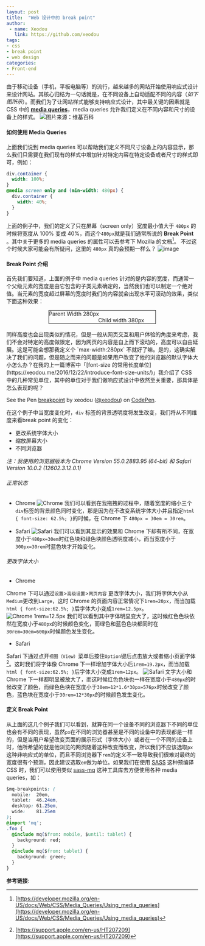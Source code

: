 ```yaml
---
layout: post
title:  "Web 设计中的 break point"
author: 
 - name: Xeodou
   link: https://github.com/xeodou
tags:
- css
- break point
- web design
categories:
- Front-end
---
```


由于移动设备（手机，平板电脑等）的流行，越来越多的网站开始使用响应式设计来设计网站。其核心归结为一句话就是，在不同设备上自动适配不同的内容（*如下图所示*）。而我们为了让网站样式能够支持响应式设计，其中最关键的因素就是 CSS 中的 **[media queries](https://developer.mozilla.org/en-US/docs/Web/CSS/Media_Queries/Using_media_queries)**，media queries 允许我们定义在不同内容和尺寸的设备上的样式。
![图片来源：维基百科](https://cloud.githubusercontent.com/assets/914595/21479234/86246a54-cb8d-11e6-99be-fc0160fa31ea.png)

#### 如何使用 Media Queries
上面我们说到 media queries 可以帮助我们定义不同尺寸设备上的内容显示，那么我们只需要在我们现有的样式中增加针对特定内容在特定设备或者尺寸的样式即可，例如：

~~~ CSS
div.container {
  width: 100%;
}
@media screen only and (min-width: 480px) {
  div.container {
    width: 40%;
  }
}
~~~

上面的例子中，我们的定义了只在屏幕（screen only）宽度最小值大于 `480px` 的时候将宽度从 100% 变成 40%，而这个`480px`就是我们通常所说的 **Break Point** 。其中关于更多的 media queries 的属性可以去参考下 Mozilla 的文档[^1]。
不过这个时候大家可能会有所疑问，这里的 `480px` 真的会预期一样么？
![image](https://cloud.githubusercontent.com/assets/914595/21479672/3a28eb80-cb91-11e6-8326-24dabf7fa633.jpg)

#### Break Point 介绍

首先我们要知道，上面的例子中 media queries 针对的是内容的宽度，而通常一个父级元素的宽度是由它包含的子类元素确定的，当然我们也可以制定一个绝对值。当元素的宽度超过屏幕的宽度时我们的内容就会出现水平可滚动的效果，类似下面这种效果：

<div style="width:280px;border: 1px solid black;white-space: nowrap;
overflow-x:scroll;margin: 0 auto;">
 Parent Width 280px
 <div style="width:380px; text-align:center;">Child width 380px</div>
</div>
<br>
同样高度也会出现类似的情况，但是一般从网页交互和用户体验的角度来考虑，我们不会对特定的高度做限定，因为网页的内容是自上而下滚动的，高度可以自由延展。这是可能会想那我定义个 `max-width:280px` 不就好了嘛。是的，这确实解决了我们的问题，但是随之而来的问题是如果用户改变了他的浏览器的默认字体大小怎么办？在我的上一篇博客中「[font-size 的常用长度单位](https://xeodou.me/2016/12/22/introduce-font-size-units/)」我介绍了 CSS 中的几种常见单位，其中的单位对于我们做响应式设计中依然至关重要，那具体是怎么表现的呢？

<p data-height="265" data-theme-id="0" data-slug-hash="xRNeqo" data-default-tab="css,result" data-user="xeodou" data-embed-version="2" data-pen-title="breakpoint" class="codepen">See the Pen <a href="http://codepen.io/xeodou/pen/xRNeqo/">breakpoint</a> by xeodou (<a href="http://codepen.io/xeodou">@xeodou</a>) on <a href="http://codepen.io">CodePen</a>.</p>
<script async src="https://production-assets.codepen.io/assets/embed/ei.js"></script>

在这个例子中当宽度变化时，`div` 标签的背景透明度将发生改变，我们将从不同维度来看break point 的变化：

* 更改系统字体大小
* 缩放屏幕大小
* 不同浏览器  

*注：我使用的浏览器版本为 Chrome Version 55.0.2883.95 (64-bit) 和 Safari Version 10.0.2 (12602.3.12.0.1)*

###### 正常状态
* Chrome 
![Chrome](https://cloud.githubusercontent.com/assets/914595/21481257/8834017a-cba0-11e6-88e1-e1e564c1a710.gif)
我们可以看到在我拖拽的过程中，随着宽度的缩小三个`div`标签的背景颜色同时变化，那是因为在不改变系统字体大小并且指定`html { font-size: 62.5%; }`的时候，在 Chrome 下
`480px = 30em = 30rem`。

* Safari
![Safari](https://cloud.githubusercontent.com/assets/914595/21481256/8646660a-cba0-11e6-84fe-6acb14ec178a.gif)
我们可以看到其显示的效果和 Chrome 下却有所不同，在宽度小于`480px=30em`时红色块和绿色块颜色透明度减小，而当宽度小于`300px=30rem`时蓝色块才开始变化。

###### 更改字体大小
* Chrome

Chrome 下可以通过`设置`>`高级设置`>`网页内容` 更改字体大小，我们将字体大小从`Medium`更改到`Large`，这时 Chrome 的页面内容正常情况下`1rem=20px`，而当加载`html { font-size:62.5%; }`后字体大小变成`1rem=12.5px`。
![Chrome 1rem=12.5px](https://cloud.githubusercontent.com/assets/914595/21491981/96bef51a-cc3b-11e6-8d45-b9c1f209cb95.gif)
我们可以看到其中字体明显变大了，这时候红色色块依然在宽度小于`480px`的时候颜色变化，而绿色和蓝色色块都同时在`30rem=30em=600px`时候颜色发生变化。

* Safari

Safari 下通过点开`视图（View）`菜单后按住`Option`键后点击放大或者缩小页面字体[^2]。这时我们将字体像 Chrome 下一样增加字体大小后`1rem=19.2px`，而当加载`html { font-size:62.5%; }`后字体大小变成`1rem=12px`。
![Safari](https://cloud.githubusercontent.com/assets/914595/21492438/d078fe1e-cc3f-11e6-82e3-f659ed443e14.gif)
文字大小和 Chrome 下一样都明显被放大了，而这时候红色色块也一样在宽度小于`480px`的时候改变了颜色，而绿色色块在宽度小于`30em=12*1.6*30px=576px`时候改变了颜色，蓝色块在宽度小于`30rem=12*30px`的时候颜色发生变化。

#### 定义 Break Point
从上面的这几个例子我们可以看到，就算在同一个设备不同的浏览器下不同的单位也会有不同的表现，虽然`px`在不同的浏览器甚至是不同的设备中的表现都是一样的，但是当用户希望改变页面的展示形式（字体大小）或者在一个不同的设备上时，他所希望的就是他浏览的网页随着这种改变而改变，所以我们不应该选取`px`这种非响应式的单位，而且不同浏览器下`rem`的定义不一致导致我们很难对最终的宽度很有个预测，因此建议选取`em`做为单位。如果我们在使用 [SASS](http://sass-lang.com/) 这种预编译 CSS 时，我们可以使用类似 [sass-mq](https://github.com/sass-mq/sass-mq) 这种工具库去方便使用各种 media queries，如：

~~~ CSS
$mq-breakpoints: (
  mobile:  20em,
  tablet:  46.24em,
  desktop: 61.25em,
  wide:    81.25em
);
@import 'mq';
.foo {
  @include mq($from: mobile, $until: tablet) {
    background: red;
  }
  @include mq($from: tablet) {
    background: green;
  }
}
~~~

**参考链接**: 

[^1]: [https://developer.mozilla.org/en-US/docs/Web/CSS/Media_Queries/Using_media_queries](https://developer.mozilla.org/en-US/docs/Web/CSS/Media_Queries/Using_media_queries)
[^2]: [https://support.apple.com/en-us/HT207209](https://support.apple.com/en-us/HT207209)
